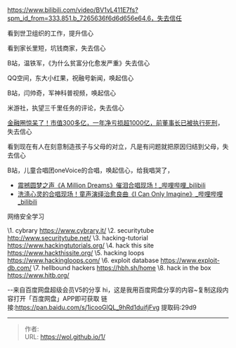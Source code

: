# 

https://www.bilibili.com/video/BV1vL411E7fs?spm_id_from=333.851.b_7265636f6d6d656e64.6，失去信任

看到世卫组织的工作，提升信心

看到家长里短，坑钱商家，失去信心

B站，温铁军，《为什么贫富分化愈发严重》失去信心

QQ空间，东大小红果，祝融号新闻，唤起信心

B站，闫帅奇，军神科普视频，唤起信心

米游社，执望三千里任务的评论，失去信心

[金融圈惊呆了！市值300多亿，一年净亏损超1000亿，前董事长已被执行死刑](https://mp.weixin.qq.com/s/KFTNKbD-w-yGNxMteTjZsA)，失去信心

看到现在有人在刻意制造孩子与父母的对立，凡是有问题就把原因归结到父母，失去信心

B站，儿童合唱团oneVoice的合唱，唤起信心，给我唱哭了，

- [震撼圆梦之声《A Million Dreams》催泪合唱现场！_哔哩哔哩_bilibili](https://www.bilibili.com/video/BV14P4y1p7N6?spm_id_from=333.999.0.0)
- [洗涤心灵的合唱现场！童声演绎治愈良曲《I Can Only Imagine》_哔哩哔哩_bilibili](https://www.bilibili.com/video/BV1Fg411L7gW?spm_id_from=333.999.0.0)

网络安全学习

\1. cybrary  https://www.cybrary.it/
\2. securitytube  http://www.securitytube.net/
\3. hacking-tutorial  https://www.hackingtutorials.org/
\4. hack this site  https://www.hackthissite.org/
\5. hacking loops  https://www.hackingloops.com/
\6. exploit database  https://www.exploit-db.com/
\7. hellbound hackers https://hbh.sh/home
\8. hack in the box https://www.hitb.org/

--来自百度网盘超级会员V5的分享
hi，这是我用百度网盘分享的内容~复制这段内容打开「百度网盘」APP即可获取 
链接:https://pan.baidu.com/s/1icooGlQL_9hRd1duifjFvg 
提取码:29d9

---

> 作者:   
> URL: https://wol.github.io/1/  

